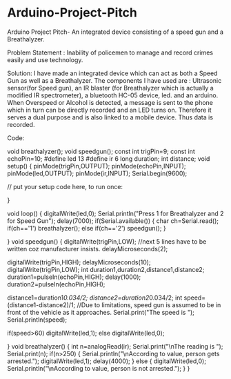 # Arduino-Project-Pitch
Arduino Project Pitch- An integrated device consisting of a speed gun and a Breathalyzer.

Problem Statement :
Inability of policemen to manage and record crimes easily and use technology. 

Solution:
I have made an integrated device which can act as both a Speed Gun as well as a Breathalyzer. The components I have used are : 
Ultrasonic sensor(for Speed gun), an IR blaster (for Breathalyzer which is actually a modified IR spectrometer), a bluetooth HC-05 device, led. and an arduino. When Overspeed or Alcohol is detected, a message is sent to the phone which in turn can be directly recorded and an LED turns on. Therefore it serves a dual purpose and is also linked to a mobile device. Thus data is recorded.

Code: 

void breathalyzer();
void speedgun();
const int trigPin=9;
const int echoPin=10;
#define led 13
#define ir 6
long duration;
int distance;
void setup() {
  pinMode(trigPin,OUTPUT);
  pinMode(echoPin,INPUT);
  pinMode(led,OUTPUT);
  pinMode(ir,INPUT);
  Serial.begin(9600);
  
  
  // put your setup code here, to run once:

}

void loop() {
  digitalWrite(led,0);
  Serial.println("Press 1 for Breathalyzer and 2 for Speed Gun");
              delay(7000);
  if(Serial.available())
  {
   char ch=Serial.read();
   if(ch=='1')
  breathalyzer();
  else if(ch=='2')
  speedgun();
  }
  
 }
 void speedgun()
 {
  digitalWrite(trigPin,LOW); //next 5 lines have to be written coz manufacturer insists.
  delayMicroseconds(2);

  digitalWrite(trigPin,HIGH);
  delayMicroseconds(10);
  digitalWrite(trigPin,LOW);
  int duration1,duration2,distance1,distance2;
  duration1=pulseIn(echoPin,HIGH);
  delay(1000);
  duration2=pulseIn(echoPin,HIGH);
  
  distance1=duration1*0.034/2;
  distance2=duration2*0.034/2;
  int speed=(distance1-distance2)/1; //Due to limitations, speed gun is assumed to be in front of the vehicle as it approaches.
  Serial.print("The speed is ");
  Serial.println(speed);

  if(speed>60)
  digitalWrite(led,1);
  else
  digitalWrite(led,0);

  }
 void breathalyzer()
  {
    int n=analogRead(ir);
    Serial.print("\nThe reading is ");
    Serial.print(n);
    if(n>250)
    {
    Serial.println("\nAccording to value, person gets arrested.");
    digitalWrite(led,1);
    delay(4000);
    }
    else
    {
      digitalWrite(led,0);
    Serial.println("\nAccording to value, person is not arrested.");
    }
  }  
  
  
  
  
 



